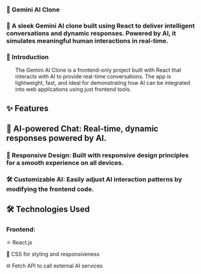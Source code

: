 ### 🌟 Gemini AI Clone

### 🚀 A sleek Gemini AI clone built using React to deliver intelligent conversations and dynamic responses. Powered by AI, it simulates meaningful human interactions in real-time.


### 🧐 Introduction
<ul>

The Gemini AI Clone is a frontend-only project built with React that interacts with AI to provide real-time conversations. The app is lightweight, fast, and ideal for demonstrating how AI can be integrated into web applications using just frontend tools.
  
</ul>

## ✨ Features

## 🎯 AI-powered Chat: Real-time, dynamic responses powered by AI.

### 📱 Responsive Design: Built with responsive design principles for a smooth experience on all devices.


### 🛠️ Customizable AI: Easily adjust AI interaction patterns by modifying the frontend code.


 ## 🛠️ Technologies Used

### Frontend:

⚛️ React.js 

💅 CSS for styling and responsiveness

🌐 Fetch API to call external AI services
